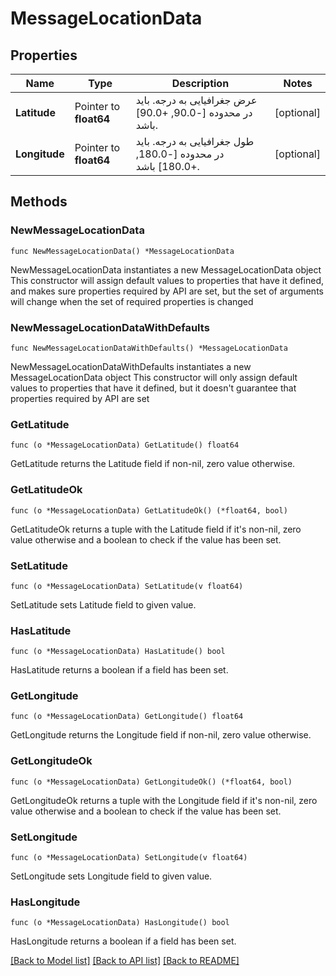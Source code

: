 # MessageLocationData

## Properties

Name | Type | Description | Notes
------------ | ------------- | ------------- | -------------
**Latitude** | Pointer to **float64** | عرض جغرافیایی به درجه. باید در محدوده [-90.0, +90.0] باشد. | [optional] 
**Longitude** | Pointer to **float64** | طول جغرافیایی به درجه. باید در محدوده [-180.0, +180.0] باشد. | [optional] 

## Methods

### NewMessageLocationData

`func NewMessageLocationData() *MessageLocationData`

NewMessageLocationData instantiates a new MessageLocationData object
This constructor will assign default values to properties that have it defined,
and makes sure properties required by API are set, but the set of arguments
will change when the set of required properties is changed

### NewMessageLocationDataWithDefaults

`func NewMessageLocationDataWithDefaults() *MessageLocationData`

NewMessageLocationDataWithDefaults instantiates a new MessageLocationData object
This constructor will only assign default values to properties that have it defined,
but it doesn't guarantee that properties required by API are set

### GetLatitude

`func (o *MessageLocationData) GetLatitude() float64`

GetLatitude returns the Latitude field if non-nil, zero value otherwise.

### GetLatitudeOk

`func (o *MessageLocationData) GetLatitudeOk() (*float64, bool)`

GetLatitudeOk returns a tuple with the Latitude field if it's non-nil, zero value otherwise
and a boolean to check if the value has been set.

### SetLatitude

`func (o *MessageLocationData) SetLatitude(v float64)`

SetLatitude sets Latitude field to given value.

### HasLatitude

`func (o *MessageLocationData) HasLatitude() bool`

HasLatitude returns a boolean if a field has been set.

### GetLongitude

`func (o *MessageLocationData) GetLongitude() float64`

GetLongitude returns the Longitude field if non-nil, zero value otherwise.

### GetLongitudeOk

`func (o *MessageLocationData) GetLongitudeOk() (*float64, bool)`

GetLongitudeOk returns a tuple with the Longitude field if it's non-nil, zero value otherwise
and a boolean to check if the value has been set.

### SetLongitude

`func (o *MessageLocationData) SetLongitude(v float64)`

SetLongitude sets Longitude field to given value.

### HasLongitude

`func (o *MessageLocationData) HasLongitude() bool`

HasLongitude returns a boolean if a field has been set.


[[Back to Model list]](../README.md#documentation-for-models) [[Back to API list]](../README.md#documentation-for-api-endpoints) [[Back to README]](../README.md)


